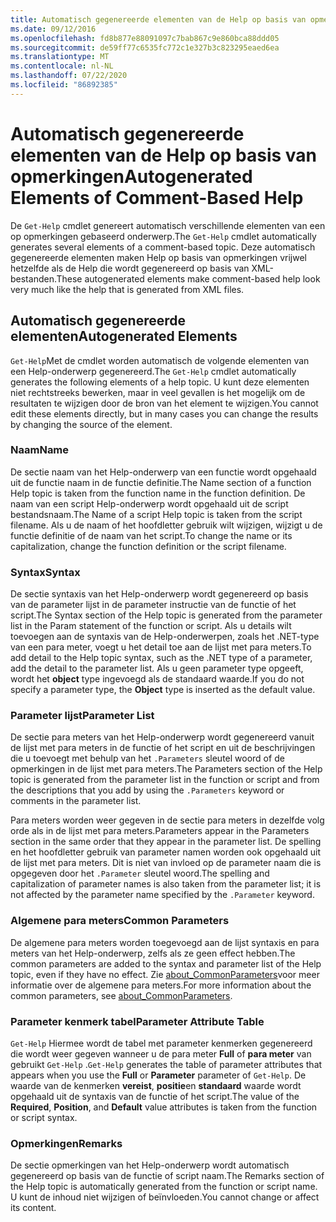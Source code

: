 ```yaml
---
title: Automatisch gegenereerde elementen van de Help op basis van opmerkingen
ms.date: 09/12/2016
ms.openlocfilehash: fd8b877e88091097c7bab867c9e860bca88ddd05
ms.sourcegitcommit: de59ff77c6535fc772c1e327b3c823295eaed6ea
ms.translationtype: MT
ms.contentlocale: nl-NL
ms.lasthandoff: 07/22/2020
ms.locfileid: "86892385"
---
```

# <a name="autogenerated-elements-of-comment-based-help"></a><span data-ttu-id="e6d2d-102">Automatisch gegenereerde elementen van de Help op basis van opmerkingen</span><span class="sxs-lookup"><span data-stu-id="e6d2d-102">Autogenerated Elements of Comment-Based Help</span></span>

<span data-ttu-id="e6d2d-103">De `Get-Help` cmdlet genereert automatisch verschillende elementen van een op opmerkingen gebaseerd onderwerp.</span><span class="sxs-lookup"><span data-stu-id="e6d2d-103">The `Get-Help` cmdlet automatically generates several elements of a comment-based topic.</span></span> <span data-ttu-id="e6d2d-104">Deze automatisch gegenereerde elementen maken Help op basis van opmerkingen vrijwel hetzelfde als de Help die wordt gegenereerd op basis van XML-bestanden.</span><span class="sxs-lookup"><span data-stu-id="e6d2d-104">These autogenerated elements make comment-based help look very much like the help that is generated from XML files.</span></span>

## <a name="autogenerated-elements"></a><span data-ttu-id="e6d2d-105">Automatisch gegenereerde elementen</span><span class="sxs-lookup"><span data-stu-id="e6d2d-105">Autogenerated Elements</span></span>

<span data-ttu-id="e6d2d-106">`Get-Help`Met de cmdlet worden automatisch de volgende elementen van een Help-onderwerp gegenereerd.</span><span class="sxs-lookup"><span data-stu-id="e6d2d-106">The `Get-Help` cmdlet automatically generates the following elements of a help topic.</span></span> <span data-ttu-id="e6d2d-107">U kunt deze elementen niet rechtstreeks bewerken, maar in veel gevallen is het mogelijk om de resultaten te wijzigen door de bron van het element te wijzigen.</span><span class="sxs-lookup"><span data-stu-id="e6d2d-107">You cannot edit these elements directly, but in many cases you can change the results by changing the source of the element.</span></span>

### <a name="name"></a><span data-ttu-id="e6d2d-108">Naam</span><span class="sxs-lookup"><span data-stu-id="e6d2d-108">Name</span></span>

<span data-ttu-id="e6d2d-109">De sectie naam van het Help-onderwerp van een functie wordt opgehaald uit de functie naam in de functie definitie.</span><span class="sxs-lookup"><span data-stu-id="e6d2d-109">The Name section of a function Help topic is taken from the function name in the function definition.</span></span> <span data-ttu-id="e6d2d-110">De naam van een script Help-onderwerp wordt opgehaald uit de script bestandsnaam.</span><span class="sxs-lookup"><span data-stu-id="e6d2d-110">The Name of a script Help topic is taken from the script filename.</span></span> <span data-ttu-id="e6d2d-111">Als u de naam of het hoofdletter gebruik wilt wijzigen, wijzigt u de functie definitie of de naam van het script.</span><span class="sxs-lookup"><span data-stu-id="e6d2d-111">To change the name or its capitalization, change the function definition or the script filename.</span></span>

### <a name="syntax"></a><span data-ttu-id="e6d2d-112">Syntax</span><span class="sxs-lookup"><span data-stu-id="e6d2d-112">Syntax</span></span>

<span data-ttu-id="e6d2d-113">De sectie syntaxis van het Help-onderwerp wordt gegenereerd op basis van de parameter lijst in de parameter instructie van de functie of het script.</span><span class="sxs-lookup"><span data-stu-id="e6d2d-113">The Syntax section of the Help topic is generated from the parameter list in the Param statement of the function or script.</span></span> <span data-ttu-id="e6d2d-114">Als u details wilt toevoegen aan de syntaxis van de Help-onderwerpen, zoals het .NET-type van een para meter, voegt u het detail toe aan de lijst met para meters.</span><span class="sxs-lookup"><span data-stu-id="e6d2d-114">To add detail to the Help topic syntax, such as the .NET type of a parameter, add the detail to the parameter list.</span></span> <span data-ttu-id="e6d2d-115">Als u geen parameter type opgeeft, wordt het **object** type ingevoegd als de standaard waarde.</span><span class="sxs-lookup"><span data-stu-id="e6d2d-115">If you do not specify a parameter type, the **Object** type is inserted as the default value.</span></span>

### <a name="parameter-list"></a><span data-ttu-id="e6d2d-116">Parameter lijst</span><span class="sxs-lookup"><span data-stu-id="e6d2d-116">Parameter List</span></span>

<span data-ttu-id="e6d2d-117">De sectie para meters van het Help-onderwerp wordt gegenereerd vanuit de lijst met para meters in de functie of het script en uit de beschrijvingen die u toevoegt met behulp van het `.Parameters` sleutel woord of de opmerkingen in de lijst met para meters.</span><span class="sxs-lookup"><span data-stu-id="e6d2d-117">The Parameters section of the Help topic is generated from the parameter list in the function or script and from the descriptions that you add by using the `.Parameters` keyword or comments in the parameter list.</span></span>

<span data-ttu-id="e6d2d-118">Para meters worden weer gegeven in de sectie para meters in dezelfde volg orde als in de lijst met para meters.</span><span class="sxs-lookup"><span data-stu-id="e6d2d-118">Parameters appear in the Parameters section in the same order that they appear in the parameter list.</span></span> <span data-ttu-id="e6d2d-119">De spelling en het hoofdletter gebruik van parameter namen worden ook opgehaald uit de lijst met para meters. Dit is niet van invloed op de parameter naam die is opgegeven door het `.Parameter` sleutel woord.</span><span class="sxs-lookup"><span data-stu-id="e6d2d-119">The spelling and capitalization of parameter names is also taken from the parameter list; it is not affected by the parameter name specified by the `.Parameter` keyword.</span></span>

### <a name="common-parameters"></a><span data-ttu-id="e6d2d-120">Algemene para meters</span><span class="sxs-lookup"><span data-stu-id="e6d2d-120">Common Parameters</span></span>

<span data-ttu-id="e6d2d-121">De algemene para meters worden toegevoegd aan de lijst syntaxis en para meters van het Help-onderwerp, zelfs als ze geen effect hebben.</span><span class="sxs-lookup"><span data-stu-id="e6d2d-121">The common parameters are added to the syntax and parameter list of the Help topic, even if they have no effect.</span></span> <span data-ttu-id="e6d2d-122">Zie [about_CommonParameters](/powershell/module/microsoft.powershell.core/about/about_commonparameters)voor meer informatie over de algemene para meters.</span><span class="sxs-lookup"><span data-stu-id="e6d2d-122">For more information about the common parameters, see [about_CommonParameters](/powershell/module/microsoft.powershell.core/about/about_commonparameters).</span></span>

### <a name="parameter-attribute-table"></a><span data-ttu-id="e6d2d-123">Parameter kenmerk tabel</span><span class="sxs-lookup"><span data-stu-id="e6d2d-123">Parameter Attribute Table</span></span>

<span data-ttu-id="e6d2d-124">`Get-Help` Hiermee wordt de tabel met parameter kenmerken gegenereerd die wordt weer gegeven wanneer u de para meter **Full** of **para meter** van gebruikt `Get-Help` .</span><span class="sxs-lookup"><span data-stu-id="e6d2d-124">`Get-Help` generates the table of parameter attributes that appears when you use the **Full** or **Parameter** parameter of `Get-Help`.</span></span> <span data-ttu-id="e6d2d-125">De waarde van de kenmerken **vereist**, **positie**en **standaard** waarde wordt opgehaald uit de syntaxis van de functie of het script.</span><span class="sxs-lookup"><span data-stu-id="e6d2d-125">The value of the **Required**, **Position**, and **Default** value attributes is taken from the function or script syntax.</span></span>

### <a name="remarks"></a><span data-ttu-id="e6d2d-126">Opmerkingen</span><span class="sxs-lookup"><span data-stu-id="e6d2d-126">Remarks</span></span>

<span data-ttu-id="e6d2d-127">De sectie opmerkingen van het Help-onderwerp wordt automatisch gegenereerd op basis van de functie of script naam.</span><span class="sxs-lookup"><span data-stu-id="e6d2d-127">The Remarks section of the Help topic is automatically generated from the function or script name.</span></span>
<span data-ttu-id="e6d2d-128">U kunt de inhoud niet wijzigen of beïnvloeden.</span><span class="sxs-lookup"><span data-stu-id="e6d2d-128">You cannot change or affect its content.</span></span>

